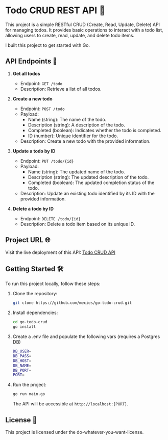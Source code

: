 # Todo CRUD REST API 📝

This project is a simple RESTful CRUD (Create, Read, Update, Delete) API for managing todos. It provides basic operations to interact with a todo list, allowing users to create, read, update, and delete todo items.

I built this project to get started with Go.

## API Endpoints 🚀

1. **Get all todos**
   - Endpoint: `GET /todo`
   - Description: Retrieve a list of all todos.

2. **Create a new todo**
   - Endpoint: `POST /todo`
   - Payload:
     - Name (string): The name of the todo.
     - Description (string): A description of the todo.
     - Completed (boolean): Indicates whether the todo is completed.
     - ID (number): Unique identifier for the todo.
   - Description: Create a new todo with the provided information.

3. **Update a todo by ID**
   - Endpoint: `PUT /todo/{id}`
   - Payload:
     - Name (string): The updated name of the todo.
     - Description (string): The updated description of the todo.
     - Completed (boolean): The updated completion status of the todo.
   - Description: Update an existing todo identified by its ID with the provided information.

4. **Delete a todo by ID**
   - Endpoint: `DELETE /todo/{id}`
   - Description: Delete a todo item based on its unique ID.

## Project URL 🌐

Visit the live deployment of this API: [Todo CRUD API](https://go-todo-crud-production.up.railway.app/todo)

## Getting Started 🛠️

To run this project locally, follow these steps:

1. Clone the repository:

   ```bash
   git clone https://github.com/mecies/go-todo-crud.git
   ```

2. Install dependencies:

   ```bash
   cd go-todo-crud
   go install
   ```

3. Create a .env file and populate the following vars (requires a Postgres DB)
    ```bash
    DB_USER=
    DB_PASS=
    DB_HOST=
    DB_NAME=
    DB_PORT=
    PORT=
    ```

4. Run the project:

   ```bash
   go run main.go
   ```
   

   The API will be accessible at `http://localhost:{PORT}`.

## License 📜

This project is licensed under the do-whatever-you-want-license.
